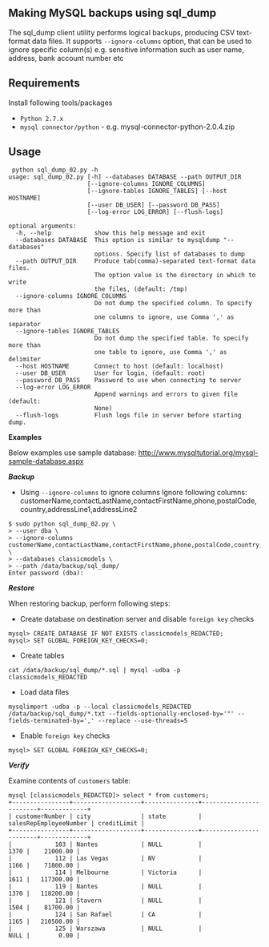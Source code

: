 ## Making MySQL backups using sql_dump

The sql_dump client utility performs logical backups, producing CSV text-format data files. It supports `--ignore-columns` option, that can be used to ignore specific column(s) e.g. sensitive information such as user name, address, bank account number etc 

## Requirements
Install following tools/packages
* `Python 2.7.x`
* `mysql connector/python` - e.g. mysql-connector-python-2.0.4.zip

## Usage
```
 python sql_dump_02.py -h
usage: sql_dump_02.py [-h] --databases DATABASE --path OUTPUT_DIR
                      [--ignore-columns IGNORE_COLUMNS]
                      [--ignore-tables IGNORE_TABLES] [--host HOSTNAME]
                      [--user DB_USER] [--password DB_PASS]
                      [--log-error LOG_ERROR] [--flush-logs]

optional arguments:
  -h, --help            show this help message and exit
  --databases DATABASE  This option is similar to mysqldump "--databases"
                        options. Specify list of databases to dump
  --path OUTPUT_DIR     Produce tab(comma)-separated text-format data files.
                        The option value is the directory in which to write
                        the files, (default: /tmp)
  --ignore-columns IGNORE_COLUMNS
                        Do not dump the specified column. To specify more than
                        one columns to ignore, use Comma ',' as separator
  --ignore-tables IGNORE_TABLES
                        Do not dump the specified table. To specify more than
                        one table to ignore, use Comma ',' as delimiter
  --host HOSTNAME       Connect to host (default: localhost)
  --user DB_USER        User for login, (default: root)
  --password DB_PASS    Password to use when connecting to server
  --log-error LOG_ERROR
                        Append warnings and errors to given file (default:
                        None)
  --flush-logs          Flush logs file in server before starting dump.
```

**Examples**

Below examples use sample database: http://www.mysqltutorial.org/mysql-sample-database.aspx

***Backup***

* Using `--ignore-columns` to ignore columns
Ignore following columns:
customerName,contactLastName,contactFirstName,phone,postalCode,country,addressLine1,addressLine2 

```
$ sudo python sql_dump_02.py \
> --user dba \
> --ignore-columns customerName,contactLastName,contactFirstName,phone,postalCode,country,addressLine1,addressLine2 \
> --databases classicmodels \
> --path /data/backup/sql_dump/
Enter password (dba):

```
***Restore***

When restoring backup, perform following steps:
* Create database on destination server and disable `foreign key` checks
```
mysql> CREATE DATABASE IF NOT EXISTS classicmodels_REDACTED;
mysql> SET GLOBAL FOREIGN_KEY_CHECKS=0;
```
* Create tables 
```
cat /data/backup/sql_dump/*.sql | mysql -udba -p classicmodels_REDACTED
```
* Load data files
```
mysqlimport -udba -p --local classicmodels_REDACTED /data/backup/sql_dump/*.txt --fields-optionally-enclosed-by='"' --fields-terminated-by=',' --replace --use-threads=5
```
* Enable `foreign key` checks
```
mysql> SET GLOBAL FOREIGN_KEY_CHECKS=0;
```

***Verify***

Examine contents of `customers` table:
```
mysql [classicmodels_REDACTED]> select * from customers;
+----------------+-------------------+---------------+------------------------+-------------+
| customerNumber | city              | state         | salesRepEmployeeNumber | creditLimit |
+----------------+-------------------+---------------+------------------------+-------------+
|            103 | Nantes            | NULL          |                   1370 |    21000.00 |
|            112 | Las Vegas         | NV            |                   1166 |    71800.00 |
|            114 | Melbourne         | Victoria      |                   1611 |   117300.00 |
|            119 | Nantes            | NULL          |                   1370 |   118200.00 |
|            121 | Stavern           | NULL          |                   1504 |    81700.00 |
|            124 | San Rafael        | CA            |                   1165 |   210500.00 |
|            125 | Warszawa          | NULL          |                   NULL |        0.00 |
```

